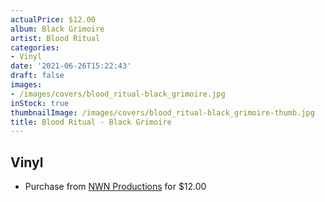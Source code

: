 ```yaml
---
actualPrice: $12.00
album: Black Grimoire
artist: Blood Ritual
categories:
- Vinyl
date: '2021-06-26T15:22:43'
draft: false
images:
- /images/covers/blood_ritual-black_grimoire.jpg
inStock: true
thumbnailImage: /images/covers/blood_ritual-black_grimoire-thumb.jpg
title: Blood Ritual - Black Grimoire
---
```


## Vinyl
* Purchase from [NWN Productions](http://shop.nwnprod.com/index.php?route=product/product&path=75&product_id=12133&sort=pd.name&order=ASC) for $12.00
